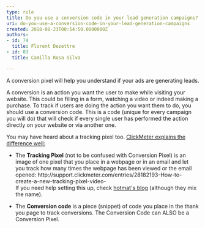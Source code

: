 ```yaml
---
type: rule
title: Do you use a conversion code in your lead generation campaigns?
uri: do-you-use-a-conversion-code-in-your-lead-generation-campaigns
created: 2018-08-23T00:54:50.0000000Z
authors:
- id: 74
  title: Florent Dezettre
- id: 83
  title: Camilla Rosa Silva

---
```




<span class='intro'> <p>A conversion pixel will help you understand if your ads are generating leads.<br></p> </span>

<p>A conversion is an action you want the user to make while visiting your website. This could be filling in a form, watching a video or indeed making a purchase. To track if users are doing the action you want them to do, you should use a conversion code. This is a code (unique for every campaign you will do) that will check if every single user has performed the action directly on your website or via another one.</p><p>You may have heard about a tracking pixel too. <a href="https&#58;//support.clickmeter.com/hc/en-us/articles/211034566-What-is-the-difference-between-a-Tracking-Pixel-and-Conversion-Code-">ClickMeter explains the difference well&#58;</a></p><p></p><ul><li>The <strong>Tracking Pixel</strong> (not to be confused with Conversion Pixel) is an image of one pixel that you place in a webpage or in an email and let you track how many times the webpage has been viewed or the email opened&#58; http&#58;//support.clickmeter.com/entries/28182193-How-to-create-a-new-tracking-pixel-video-<br>If you need help setting this up, check <a href="https&#58;//blog.hotmart.com/en/conversion-pixel/">hotmat's blog</a> (although they mix the name).<br></li></ul><ul><li>The <strong>Conversion code</strong> is a piece (snippet) of code you place in the thank you page to track conversions. The Conversion Code can ALSO be a Conversion Pixel. <br></li></ul>


